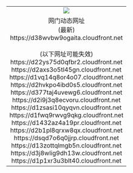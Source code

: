﻿<table>
  <tr></tr>
  <tr><td colspan=2 align=center><img src="https://d38wvbw9ogaita.cloudfront.net/Up/oGate.jpg" /></td></tr>
  <tr><td colspan=2 align=center>网门动态网址<br/>(最新)
<br>https://d38wvbw9ogaita.cloudfront.net
<br/><br/>(以下网址可能失效)
<br>https://d22ys75d0qfbr2.cloudfront.net
<br>https://d2axs3o5tl45gn.cloudfront.net
<br>https://d1vq14q8or4o07.cloudfront.net
<br>https://d2hvkpo4ibd0s5.cloudfront.net
<br>https://d377taj4uvewg6.cloudfront.net
<br>https://d2i9j3q8ecvoru.cloudfront.net
<br>https://d1zsasi10qyqvn.cloudfront.net
<br>https://d1fwq9rwvg9qkg.cloudfront.net
<br>https://d1432az4a19pr.cloudfront.net
<br>https://d2b1pl8qrxw8qx.cloudfront.net
<br>https://dsqd7o6q0jjrp.cloudfront.net
<br>https://d13zottqlmgb5n.cloudfront.net
<br>https://d3j8wlig9dh13w.cloudfront.net
<br>https://d1p1xr3u3blt40.cloudfront.net
    </td>
  </tr>
</table>
